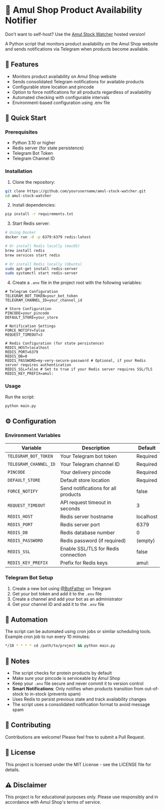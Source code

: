 # 🛒 Amul Shop Product Availability Notifier

Don't want to self-host? Use the [Amul Stock Watcher](https://t.me/amul_notify) hosted version!

A Python script that monitors product availability on the Amul Shop website and sends notifications via Telegram when products become available.

## 🌟 Features

- Monitors product availability on Amul Shop website
- Sends consolidated Telegram notifications for available products
- Configurable store location and pincode
- Option to force notifications for all products regardless of availability
- Automated checking with configurable intervals
- Environment-based configuration using .env file

## 🚀 Quick Start

### Prerequisites

- Python 3.10 or higher
- Redis server (for state persistence)
- Telegram Bot Token
- Telegram Channel ID

### Installation

1. Clone the repository:
```bash
git clone https://github.com/yourusername/amul-stock-watcher.git
cd amul-stock-watcher
```

2. Install dependencies:
```bash
pip install -r requirements.txt
```

3. Start Redis server:
```bash
# Using Docker
docker run -d -p 6379:6379 redis:latest

# Or install Redis locally (macOS)
brew install redis
brew services start redis

# Or install Redis locally (Ubuntu)
sudo apt-get install redis-server
sudo systemctl start redis-server
```

4. Create a `.env` file in the project root with the following variables:
```env
# Telegram Configuration
TELEGRAM_BOT_TOKEN=your_bot_token
TELEGRAM_CHANNEL_ID=your_channel_id

# Store Configuration
PINCODE=your_pincode
DEFAULT_STORE=your_store

# Notification Settings
FORCE_NOTIFY=false
REQUEST_TIMEOUT=3

# Redis Configuration (for state persistence)
REDIS_HOST=localhost
REDIS_PORT=6379
REDIS_DB=0
REDIS_PASSWORD=my-very-secure-password # Optional, if your Redis server requires authentication
REDIS_SSL=false # Set to true if your Redis server requires SSL/TLS
REDIS_KEY_PREFIX=amul:
```

### Usage

Run the script:
```bash
python main.py
```

## ⚙️ Configuration

### Environment Variables

| Variable              | Description                         | Default   |
|-----------------------|-------------------------------------|-----------|
| `TELEGRAM_BOT_TOKEN`  | Your Telegram bot token             | Required  |
| `TELEGRAM_CHANNEL_ID` | Your Telegram channel ID            | Required  |
| `PINCODE`             | Your delivery pincode               | Required  |
| `DEFAULT_STORE`       | Default store location              | Required  |
| `FORCE_NOTIFY`        | Send notifications for all products | false     |
| `REQUEST_TIMEOUT`     | API request timeout in seconds      | 3         |
| `REDIS_HOST`          | Redis server hostname               | localhost |
| `REDIS_PORT`          | Redis server port                   | 6379      |
| `REDIS_DB`            | Redis database number               | 0         |
| `REDIS_PASSWORD`      | Redis password (if required)        | (empty)   |
| `REDIS_SSL`           | Enable SSL/TLS for Redis connection | false     |
| `REDIS_KEY_PREFIX`    | Prefix for Redis keys               | amul:     |

### Telegram Bot Setup

1. Create a new bot using [@BotFather](https://t.me/botfather) on Telegram
2. Get your bot token and add it to the `.env` file
3. Create a channel and add your bot as an administrator
4. Get your channel ID and add it to the `.env` file

## 🔄 Automation

The script can be automated using cron jobs or similar scheduling tools. Example cron job to run every 10 minutes:

```bash
*/10 * * * * cd /path/to/project && python main.py
```

## 📝 Notes

- The script checks for protein products by default
- Make sure your pincode is serviceable by Amul Shop
- Keep your `.env` file secure and never commit it to version control
- **Smart Notifications**: Only notifies when products transition from out-of-stock to in-stock (prevents spam)
- Uses Redis to persist previous state and track availability changes
- The script uses a consolidated notification format to avoid message spam

## 🤝 Contributing

Contributions are welcome! Please feel free to submit a Pull Request.

## 📄 License

This project is licensed under the MIT License - see the LICENSE file for details.

## ⚠️ Disclaimer

This project is for educational purposes only. Please use responsibly and in accordance with Amul Shop's terms of service.
